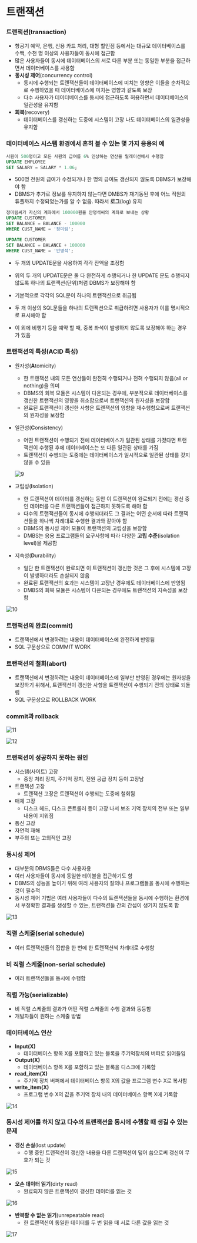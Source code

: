 # 트랜잭션

### **트랜잭션**(transaction)

- 항공기 예약, 은행, 신용 카드 처리, 대형 할인점 등에서는 대규모 데이터베이스를 수백, 수천 명 이상의 사용자들이 동시에 접근함
- 많은 사용자들이 동시에 데이터베이스의 서로 다른 부분 또는 동일한 부분을 접근하면서 데이터베이스를 사용함
- **동시성 제어**(concurrency control)
    - 동시에 수행되는 트랜잭션들이 데이터베이스에 미치는 영향은 이들을 순차적으로 수행하였을 때 데이터베이스에 미치는 영향과 같도록 보장
    - 다수 사용자가 데이터베이스를 동시에 접근하도록 허용하면서 데이터베이스의 일관성을 유지함
- **회복**(recovery)
    - 데이터베이스를 갱신하는 도중에 시스템이 고장 나도 데이터베이스의 일관성을 유지함

### 데이터베이스 시스템 환경에서 흔히 볼 수 있는 몇 가지 응용의 예

```sql
사원이 500명이고 모든 사원의 급여를 6% 인상하는 연산을 릴레이션에서 수행함
UPDATE EMPLOYEE
SET SALARY = SALARY * 1.06;
```

- 500명 전원의 급여가 수정되거나 한 명의 급여도 갱신되지 않도록 DBMS가 보장해야 함
- DBMS가 추가로 정보를 유지하지 않는다면 DMBS가 재기동된 후에 어느 직원의 튜플까지 수정되었는가를 알 수 없음. 따라서 **로그**(log) 유지

```sql
정미림씨가 자신의 계좌에서 100000원을 안명석씨의 계좌로 보내는 상황
UPDATE CUSTOMER
SET BALANCE = BALANCE - 100000
WHERE CUST_NAME = '정미림';

UPDATE CUSTOMER
SET BALANCE = BALANCE + 100000
WHERE CUST_NAME = '안명석';
```

- 두 개의 UPDATE문을 사용하여 각각 잔액을 조정함
- 위의 두 개의 UPDATE문은 둘 다 완전하게 수행되거나 한 UPDATE 문도 수행되지 않도록 하나의 트랜잭션(단위)처럼 DBMS가 보장해야 함
- 기본적으로 각각의 SQL문이 하나의 트랜잭션으로 취급됨
- 두 개 이상의 SQL문들을 하나의 트랜잭션으로 취급하려면 사용자가 이를 명시적으로 표시해야 함

- 이 외에 비행기 등을 예약 할 때, 중복 좌석이 발생하지 않도록 보장해야 하는 경우가 있음

### 트랜잭션의 특성(**ACID** 특성)

- 원자성(**A**tomicity)
    - 한 트랜잭션 내의 모든 연산들이 완전히 수행되거나 전혀 수행되지 않음(all or nothing)을 의미
    - DBMS의 회복 모듈은 시스템이 다운되는 경우에, 부분적으로 데이터베이스를 갱신한 트랜잭션의 영향을 취소함으로써 트랜잭션의 원자성을 보장함
    - 완료된 트랜잭션이 갱신한 사항은 트랜잭션의 영향을 재수행함으로써 트랜잭션의 원자성을 보장함
- 일관성(**C**onsistency)
    - 어떤 트랜잭션이 수행되기 전에 데이터베이스가 일관된 상태를 가졌다면 트랜잭션이 수행된 후에 데이터베이스는 또 다른 일관된 상태를 가짐
    - 트랜잭션이 수행되는 도중에는 데이터베이스가 일시적으로 일관된 상태를 갖지 않을 수 있음
    
    ![9](https://user-images.githubusercontent.com/77624879/164511353-503dd686-2746-4cfc-b4a2-7ddace0ce809.png)
    
- 고립성(**I**solation)
    - 한 트랜잭션이 데이터를 갱신하는 동안 이 트랜잭션이 완료되기 전에는 갱신 중인 데이터를 다른 트랜잭션들이 접근하지 못하도록 해야 함
    - 다수의 트랜잭션들이 동시에 수행되더라도 그 결과는 어떤 순서에 따라 트랜잭션들을 하나씩 차례대로 수행한 결과와 같아야 함
    - DBMS의 동시성 제어 모듈이 트랜잭션의 고립성을 보장함
    - DMBS는 응용 프로그램들의 요구사항에 따라 다양한 **고립 수준**(isolation level)을 제공함
- 지속성(**D**urability)
    - 일단 한 트랜잭션이 완료되면 이 트랜잭션이 갱신한 것은 그 후에 시스템에 고장이 발생하더라도 손실되지 않음
    - 완료된 트랜잭션의 효과는 시스템이 고장난 경우에도 데이터베이스에 반영됨
    - DMBS의 회복 모듈은 시스템이 다운되는 경우에도 트랜잭션의 지속성을 보장함

![10](https://user-images.githubusercontent.com/77624879/164511355-12d0ffa3-d388-474e-9e3e-54ab7edea8ef.png)

### 트랜잭션의 **완료**(commit)

- 트랜잭션에서 변경하려는 내용이 데이터베이스에 완전하게 반영됨
- SQL 구문상으로 COMMIT WORK

### 트랜잭션의 **철회**(abort)

- 트랜잭션에서 변경하려는 내용이 데이터베이스에 일부만 반영된 경우에는 원자성을 보장하기 위해서, 트랜잭션이 갱신한 사항을 트랜잭션이 수행되기 전의 상태로 되돌림
- SQL 구문상으로 ROLLBACK WORK

### commit과 rollback

![11](https://user-images.githubusercontent.com/77624879/164511356-b447eed7-6ff7-4c25-b45e-d3c55ef6c9ca.jpg)

![12](https://user-images.githubusercontent.com/77624879/164511358-0fac5ccb-491c-4415-b015-882238c6b6f5.png)

### 트랜잭션이 성공하지 못하는 원인

- 시스템(사이트) 고장
    - 중앙 처리 장치, 주기억 장치, 전원 공급 장치 등이 고장남
- 트랜잭션 고장
    - 트랜잭션 고장은 트랜잭션이 수행되는 도중에 철회됨
- 매체 고장
    - 디스크 헤드, 디스크 콘트롤러 등이 고장 나서 보조 기억 장치의 전부 또는 일부 내용이 지워짐
- 통신 고장
- 자연적 재해
- 부주의 또는 고의적인 고장

### 동시성 제어

- 대부분의 DBMS들은 다수 사용자용
- 여러 사용자들이 동시에 동일한 테이블을 접근하기도 함
- DBMS의 성능을 높이기 위해 여러 사용자의 질의나 프로그램들을 동시에 수행하는 것이 필수적
- 동시성 제어 기법은 여러 사용자들이 다수의 트랜잭션들을 동시에 수행하는 환경에서 부정확한 결과를 생성할 수 있는, 트랜잭션들 간의 간섭이 생기지 않도록 함

![13](https://user-images.githubusercontent.com/77624879/164511359-1f65c958-922f-4d4c-85ed-95e2f40d2279.jpg)

### **직렬 스케줄**(serial schedule)

- 여러 트랜잭션들의 집합을 한 번에 한 트랜잭션씩 차례대로 수행함

### **비 직렬 스케줄**(non-serial schedule)

- 여러 트랜잭션들을 동시에 수행함

### **직렬 가능**(serializable)

- 비 직렬 스케줄의 결과가 어떤 직렬 스케줄의 수행 결과와 동등함
- 개발자들이 원하는 스케줄 방법

### 데이터베이스 연산

- **Input(X)**
    - 데이터베이스 항목 X를 포함하고 있는 블록을 주기억장치의 버퍼로 읽어들임
- **Output(X)**
    - 데이터베이스 항목 X를 포함하고 있는 블록을 디스크에 기록함
- **read_item(X)**
    - 주기억 장치 버퍼에서 데이터베이스 항목 X의 값을 프로그램 변수 X로 복사함
- **write_item(X)**
    - 프로그램 변수 X의 값을 주기억 장치 내의 데이터베이스 항목 X에 기록함

![14](https://user-images.githubusercontent.com/77624879/164511362-f7eaeaae-841e-496e-8bac-8b6802c4b8ba.png)

### 동시성 제어를 하지 않고 다수의 트랜잭션을 동시에 수행할 때 생길 수 있는 문제

- **갱신 손실**(lost update)
    - 수행 중인 트랜잭션이 갱신한 내용을 다른 트랜잭션이 덮어 씀으로써 갱신이 무효가 되는 것

![15](https://user-images.githubusercontent.com/77624879/164511364-e116b6c0-f0cd-40c1-9fe4-d55e0dcc503c.png)

- **오손 데이터 읽기**(dirty read)
    - 완료되지 않은 트랜잭션이 갱신한 데이터를 읽는 것

![16](https://user-images.githubusercontent.com/77624879/164511365-5e71e465-0023-4aed-9924-5582882a0e1a.png)

- **반복할 수 없는 읽기**(unrepeatable read)
    - 한 트랜잭션이 동일한 데이터를 두 번 읽을 때 서로 다른 값을 읽는 것

![17](https://user-images.githubusercontent.com/77624879/164511366-6334e558-679f-43fb-9263-e23a428a17cb.png)

